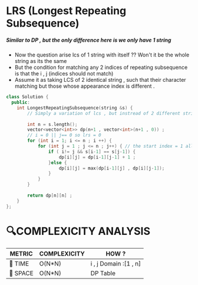 # LRS (Longest Repeating Subsequence)

##### Similar to DP , but the only difference here is we only have 1 string 
- Now the question arise lcs of 1 string with itself ?? Won't it be the whole string as its the same
- But the condition for matching any 2 indices of repeating subsequence is that the i , j (indices should not match)
- Assume it as taking LCS of 2 identical string , such that their character matching but those whose appearance index is different .
  
```cpp
class Solution {
  public:
    int LongestRepeatingSubsequence(string &s) {
        // Simply a variation of lcs , but instread of 2 different strings we have 1 string so ensure the ith and ith indexes don't match
        
        int n = s.length();
        vector<vector<int>> dp(n+1 , vector<int>(n+1 , 0)) ;
        // i = 0 || j== 0 so lrs = 0
        for (int i = 1; i <= n ; i ++) {
            for (int j = 1 ; j <= n ; j++) { // the start index = 1 allows any character from sub1 to match any index < i  {Belonging to overlapping region of subsequence} so its necessary
                if ( i!= j && s[i-1] == s[j-1]) {
                    dp[i][j] = dp[i-1][j-1] + 1 ;
                }else {
                    dp[i][j] = max(dp[i-1][j] , dp[i][j-1]);
                }
            }
        }
        
        return dp[n][n] ;
    }
};
```


# 🔍COMPLEXICITY ANALYSIS

| METRIC   | COMPLEXICITY  |    HOW ? |
|-----------|-------------|------------|
| 🧭 TIME  |  O(N*N)     | i , j Domain :[1 , n]    |
| 🧠 SPACE |  O(N*N)        |  DP Table    |
